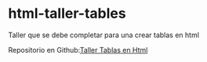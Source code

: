# html-taller-tables
Taller que se debe completar para una crear tablas en html

Repositorio en Github:[Taller Tablas en Html](https://github.com/SherlockEspitia/html-taller-tables)